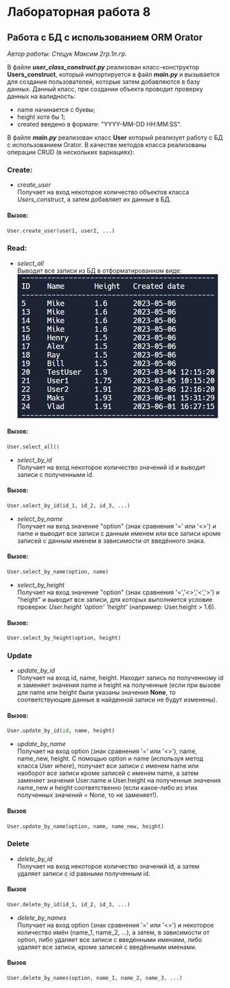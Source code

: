 # __Лабораторная работа 8__

## __Работа с БД с использованием ORM Orator__

_Автор работы: Стецук Максим 2гр.1п.гр._

В файле __*user_class_construct.py*__ реализован класс-конструктор __Users_construct__, который импортируется в файл __*main.py*__ и вызывается для создания пользователей, которые затем добавляются в базу данных. Данный класс, при создании объекта проводит проверку данных на валидность:
- name начинается с буквы;
- height хотя бы 1;
- created введено в формате: "YYYY-MM-DD HH:MM:SS".

В файле __*main.py*__ реализован класс __User__ который реализует работу с БД с использованием Orator. В качестве методов класса реализованы операции CRUD (в нескольких вариациях):

### Create:
- *create_user*  
Получает на вход некоторое количество объектов класса *Users_construct*, а затем добавляет их данные в БД.  
#### Вызов:
```python
User.create_user(user1, user2, ...)
```

### Read:
- *select_all*  
Выводит все записи из БД в отформатированном виде:  
![Alt text](Example.png)
#### Вызов:
```python
User.select_all()
```
- *select_by_id*  
Получает на вход некоторое количество значений id и выводит записи с полученными id.  
#### Вызов:
```python
User.select_by_id(id_1, id_2, id_3, ...)
```
- *select_by_name*  
Получает на вход значение "option" (знак сравнения '=' или '<>') и name и выводит все записи с данным именем или все записи кроме записей с данным именем в зависимости от введённого знака.  
#### Вызов:
```python
User.select_by_name(option, name)
```
- *select_by_height*  
Получает на вход значение "option" (знак сравнения '=','<>','<','>') и "height" и выводит все записи, для которых выполняется условие проверки: _User.height 'option' 'height'_ (например: User.height > 1.6).
#### Вызов:
```python
User.select_by_height(option, height)
```

### Update
- *update_by_id*  
Получает на вход id, name, height. Находит запись по полученному id и заменяет значения name и height на полученные (если при вызове для name или height были указаны значения __None__, то соответствующие данные в найденной записи не будут изменены).
#### Вызов:
```python
User.update_by_id(id, name, height)
```
- *update_by_name*  
Получает на вход option (знак сравнения '=' или '<>'), name, name_new, height. С помощью option и name (используя метод класса User *where*), получает все записи с именем name или наоборот все записи кроме записей с именем name, а затем заменяет значения User.name и User.height на полученные значения name_new и height соответственно (если какое-либо из этих полученных значений = None, то не заменяет!).
#### Вызов
```python
User.update_by_name(option, name, name_new, height)
```

### Delete
- *delete_by_id*  
Получает на вход некоторое количество значений id, а затем удаляет записи с id равными полученным id.
#### Вызов
```python
User.delete_by_id(id_1, id_2, id_3, ...)
```
- *delete_by_names*  
Получает на вход option (знак сравнения '=' или '<>') и некоторое количество имён (name_1, name_2, ...), а затем, в зависимости от option, либо удаляет все записи с введёнными именами, либо удаляет все записи, кроме записей с введёнными именами.
#### Вызов
```python
User.delete_by_names(option, name_1, name_2, name_3, ...)
```
